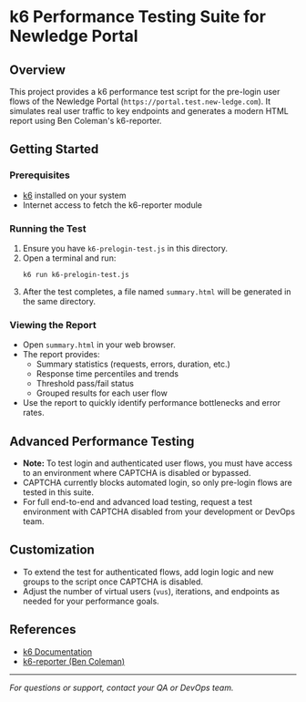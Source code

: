 # k6 Performance Testing Suite for Newledge Portal

## Overview
This project provides a k6 performance test script for the pre-login user flows of the Newledge Portal (`https://portal.test.new-ledge.com`). It simulates real user traffic to key endpoints and generates a modern HTML report using Ben Coleman's k6-reporter.

## Getting Started

### Prerequisites
- [k6](https://k6.io/docs/getting-started/installation/) installed on your system
- Internet access to fetch the k6-reporter module

### Running the Test
1. Ensure you have `k6-prelogin-test.js` in this directory.
2. Open a terminal and run:
   ```
   k6 run k6-prelogin-test.js
   ```
3. After the test completes, a file named `summary.html` will be generated in the same directory.

### Viewing the Report
- Open `summary.html` in your web browser.
- The report provides:
  - Summary statistics (requests, errors, duration, etc.)
  - Response time percentiles and trends
  - Threshold pass/fail status
  - Grouped results for each user flow
- Use the report to quickly identify performance bottlenecks and error rates.

## Advanced Performance Testing
- **Note:** To test login and authenticated user flows, you must have access to an environment where CAPTCHA is disabled or bypassed.
- CAPTCHA currently blocks automated login, so only pre-login flows are tested in this suite.
- For full end-to-end and advanced load testing, request a test environment with CAPTCHA disabled from your development or DevOps team.

## Customization
- To extend the test for authenticated flows, add login logic and new groups to the script once CAPTCHA is disabled.
- Adjust the number of virtual users (`vus`), iterations, and endpoints as needed for your performance goals.

## References
- [k6 Documentation](https://k6.io/docs/)
- [k6-reporter (Ben Coleman)](https://github.com/benc-uk/k6-reporter)

---

*For questions or support, contact your QA or DevOps team.* 